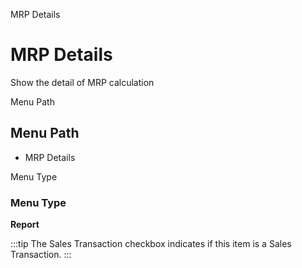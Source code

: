
MRP Details
# MRP Details


Show the detail of MRP calculation

Menu Path
## Menu Path



- MRP Details

Menu Type
### Menu Type

**Report**

:::tip
The Sales Transaction checkbox indicates if this item is a Sales Transaction.
:::
